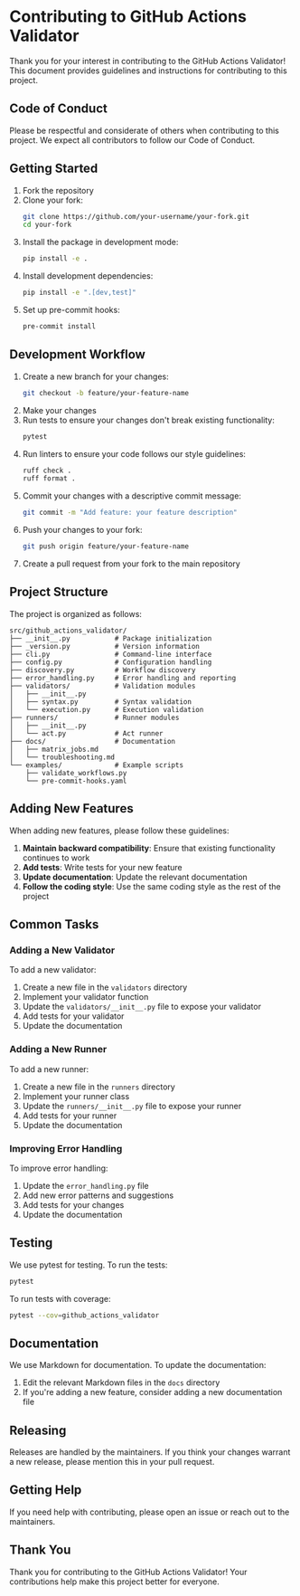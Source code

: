 # Contributing to GitHub Actions Validator

Thank you for your interest in contributing to the GitHub Actions Validator! This document provides guidelines and instructions for contributing to this project.

## Code of Conduct

Please be respectful and considerate of others when contributing to this project. We expect all contributors to follow our Code of Conduct.

## Getting Started

1. Fork the repository
1. Clone your fork:
   ```bash
   git clone https://github.com/your-username/your-fork.git
   cd your-fork
   ```
1. Install the package in development mode:
   ```bash
   pip install -e .
   ```
1. Install development dependencies:
   ```bash
   pip install -e ".[dev,test]"
   ```
1. Set up pre-commit hooks:
   ```bash
   pre-commit install
   ```

## Development Workflow

1. Create a new branch for your changes:
   ```bash
   git checkout -b feature/your-feature-name
   ```
1. Make your changes
1. Run tests to ensure your changes don't break existing functionality:
   ```bash
   pytest
   ```
1. Run linters to ensure your code follows our style guidelines:
   ```bash
   ruff check .
   ruff format .
   ```
1. Commit your changes with a descriptive commit message:
   ```bash
   git commit -m "Add feature: your feature description"
   ```
1. Push your changes to your fork:
   ```bash
   git push origin feature/your-feature-name
   ```
1. Create a pull request from your fork to the main repository

## Project Structure

The project is organized as follows:

```
src/github_actions_validator/
├── __init__.py           # Package initialization
├── _version.py           # Version information
├── cli.py                # Command-line interface
├── config.py             # Configuration handling
├── discovery.py          # Workflow discovery
├── error_handling.py     # Error handling and reporting
├── validators/           # Validation modules
│   ├── __init__.py
│   ├── syntax.py         # Syntax validation
│   └── execution.py      # Execution validation
├── runners/              # Runner modules
│   ├── __init__.py
│   └── act.py            # Act runner
├── docs/                 # Documentation
│   ├── matrix_jobs.md
│   └── troubleshooting.md
└── examples/             # Example scripts
    ├── validate_workflows.py
    └── pre-commit-hooks.yaml
```

## Adding New Features

When adding new features, please follow these guidelines:

1. **Maintain backward compatibility**: Ensure that existing functionality continues to work
1. **Add tests**: Write tests for your new feature
1. **Update documentation**: Update the relevant documentation
1. **Follow the coding style**: Use the same coding style as the rest of the project

## Common Tasks

### Adding a New Validator

To add a new validator:

1. Create a new file in the `validators` directory
1. Implement your validator function
1. Update the `validators/__init__.py` file to expose your validator
1. Add tests for your validator
1. Update the documentation

### Adding a New Runner

To add a new runner:

1. Create a new file in the `runners` directory
1. Implement your runner class
1. Update the `runners/__init__.py` file to expose your runner
1. Add tests for your runner
1. Update the documentation

### Improving Error Handling

To improve error handling:

1. Update the `error_handling.py` file
1. Add new error patterns and suggestions
1. Add tests for your changes
1. Update the documentation

## Testing

We use pytest for testing. To run the tests:

```bash
pytest
```

To run tests with coverage:

```bash
pytest --cov=github_actions_validator
```

## Documentation

We use Markdown for documentation. To update the documentation:

1. Edit the relevant Markdown files in the `docs` directory
1. If you're adding a new feature, consider adding a new documentation file

## Releasing

Releases are handled by the maintainers. If you think your changes warrant a new release, please mention this in your pull request.

## Getting Help

If you need help with contributing, please open an issue or reach out to the maintainers.

## Thank You

Thank you for contributing to the GitHub Actions Validator! Your contributions help make this project better for everyone.
